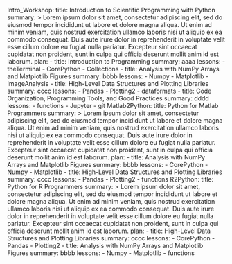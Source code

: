 Intro_Workshop:
    title: Introduction to Scientific Programming with Python
    summary: >
        Lorem ipsum dolor sit amet, consectetur adipiscing elit, sed do eiusmod tempor incididunt ut
        labore et dolore magna aliqua. Ut enim ad minim veniam, quis nostrud exercitation ullamco laboris
        nisi ut aliquip ex ea commodo consequat. Duis aute irure dolor in reprehenderit in voluptate velit
        esse cillum dolore eu fugiat nulla pariatur. Excepteur sint occaecat cupidatat non proident,
        sunt in culpa qui officia deserunt mollit anim id est laborum.
    plan:
        - title: Introduction to Programming
          summary: aaaa
          lessons:
              - theTerminal
              - CorePython
              - Collections
        - title: Analysis with NumPy Arrays and Matplotlib Figures
          summary: bbbb
          lessons:
              - Numpy
              - Matplotlib
              - ImageAnalysis
        - title: High-Level Data Structures and Plotting Libraries
          summary: cccc
          lessons:
              - Pandas
              - Plotting2
              - dataformats
        - title: Code Organization, Programming Tools, and Good Practices
          summary: dddd
          lessons:
              - functions
              - Jupyter
              - git
Matlab2Python:
    title: Python for Matlab Programmers
    summary: >
        Lorem ipsum dolor sit amet, consectetur adipiscing elit, sed do eiusmod tempor incididunt ut
        labore et dolore magna aliqua. Ut enim ad minim veniam, quis nostrud exercitation ullamco laboris
        nisi ut aliquip ex ea commodo consequat. Duis aute irure dolor in reprehenderit in voluptate velit
        esse cillum dolore eu fugiat nulla pariatur. Excepteur sint occaecat cupidatat non proident,
        sunt in culpa qui officia deserunt mollit anim id est laborum.
    plan:
        - title: Analysis with NumPy Arrays and Matplotlib Figures
          summary: bbbb
          lessons:
              - CorePython
              - Numpy
              - Matplotlib
        - title: High-Level Data Structures and Plotting Libraries
          summary: cccc
          lessons:
              - Pandas
              - Plotting2
              - functions
R2Python:
    title: Python for R Programmers
    summary: >
        Lorem ipsum dolor sit amet, consectetur adipiscing elit, sed do eiusmod tempor incididunt ut
        labore et dolore magna aliqua. Ut enim ad minim veniam, quis nostrud exercitation ullamco laboris
        nisi ut aliquip ex ea commodo consequat. Duis aute irure dolor in reprehenderit in voluptate velit
        esse cillum dolore eu fugiat nulla pariatur. Excepteur sint occaecat cupidatat non proident,
        sunt in culpa qui officia deserunt mollit anim id est laborum.
    plan:
        - title: High-Level Data Structures and Plotting Libraries
          summary: cccc
          lessons:
              - CorePython
              - Pandas
              - Plotting2
        - title: Analysis with NumPy Arrays and Matplotlib Figures
          summary: bbbb
          lessons:
              - Numpy
              - Matplotlib
              - functions

